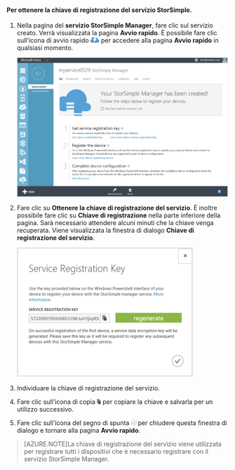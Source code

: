 

#### Per ottenere la chiave di registrazione del servizio StorSimple.

1. Nella pagina del **servizio StorSimple Manager**, fare clic sul servizio creato. Verrà visualizzata la pagina **Avvio rapido**. È possibile fare clic sull'icona di avvio rapido ![Icona di avvio rapido di StorSimple](./media/storsimple-get-service-registration-key/HCS_QuickStartIcon-include.png) per accedere alla pagina **Avvio rapido** in qualsiasi momento.

     ![Pagina di avvio rapido di StorSimple](./media/storsimple-get-service-registration-key/HCS_ServiceQuickStart-include.png)

2. Fare clic su **Ottenere la chiave di registrazione del servizio**. È inoltre possibile fare clic su **Chiave di registrazione** nella parte inferiore della pagina. Sarà necessario attendere alcuni minuti che la chiave venga recuperata. Viene visualizzata la finestra di dialogo **Chiave di registrazione del servizio**.

     ![Finestra di dialogo Chiave di registrazione del servizio](./media/storsimple-get-service-registration-key/HCS_GetServiceRegistrationKey-include.png)

3. Individuare la chiave di registrazione del servizio.

4. Fare clic sull'icona di copia ![Icona di copia di StorSimple](./media/storsimple-get-service-registration-key/HCS_CopyIcon-include.png) per copiare la chiave e salvarla per un utilizzo successivo.

5. Fare clic sull'icona del segno di spunta ![Icona del segno di spunta di StorSimple](./media/storsimple-get-service-registration-key/HCS_CheckIcon-include.png) per chiudere questa finestra di dialogo e tornare alla pagina **Avvio rapido**.

> [AZURE.NOTE]La chiave di registrazione del servizio viene utilizzata per registrare tutti i dispositivi che è necessario registrare con il servizio StorSimple Manager.

 

<!---HONumber=August15_HO8-->